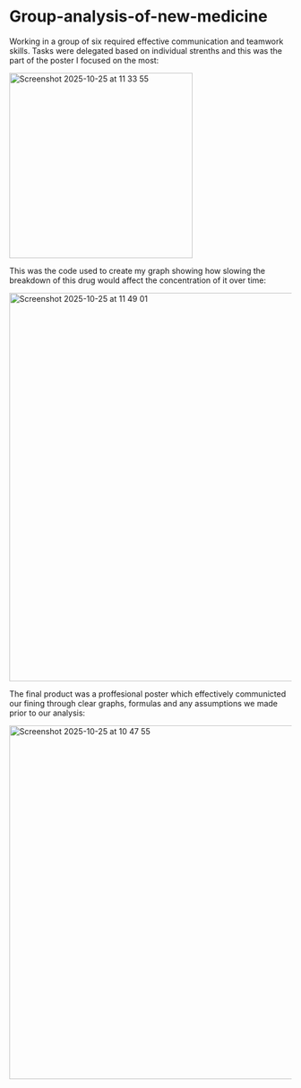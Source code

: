 # Group-analysis-of-new-medicine

 Working in a group of six required effective communication and teamwork skills.
 Tasks were delegated based on individual strenths and this was the part of the poster I focused on the most:
 
<img width="327" height="331" alt="Screenshot 2025-10-25 at 11 33 55" src="https://github.com/user-attachments/assets/47d449db-30a7-4253-9d15-1a0cab75dd73" />

This was the code used to create my graph showing how slowing the breakdown of this drug would affect the concentration of it over time:

<img width="781" height="694" alt="Screenshot 2025-10-25 at 11 49 01" src="https://github.com/user-attachments/assets/dcec4e30-c230-4b8e-869a-1bb45fc232c1" />



The final product was a proffesional poster which effectively communicted our fining through clear graphs, formulas and any assumptions we made prior to our analysis:
 
<img width="897" height="632" alt="Screenshot 2025-10-25 at 10 47 55" src="https://github.com/user-attachments/assets/94aa941d-0418-4499-ab83-2ed1cb400aa6" />

